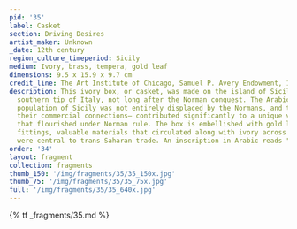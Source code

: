 ```yaml
---
pid: '35'
label: Casket
section: Driving Desires
artist_maker: Unknown
_date: 12th century
region_culture_timeperiod: Sicily
medium: Ivory, brass, tempera, gold leaf
dimensions: 9.5 x 15.9 x 9.7 cm
credit_line: The Art Institute of Chicago, Samuel P. Avery Endowment, 1926.389
description: This ivory box, or casket, was made on the island of Sicily, off the
  southern tip of Italy, not long after the Norman conquest. The Arabic-speaking Muslim
  population of Sicily was not entirely displaced by the Normans, and these communities—and
  their commercial connections— contributed significantly to a unique visual culture
  that flourished under Norman rule. The box is embellished with gold leaf and copper
  fittings, valuable materials that circulated along with ivory across networks that
  were central to trans-Saharan trade. An inscription in Arabic reads "May glory endure."
order: '34'
layout: fragment
collection: fragments
thumb_150: '/img/fragments/35/35_150x.jpg'
thumb_75: '/img/fragments/35/35_75x.jpg'
full: '/img/fragments/35/35_640x.jpg'
---
```

{% tf _fragments/35.md %}